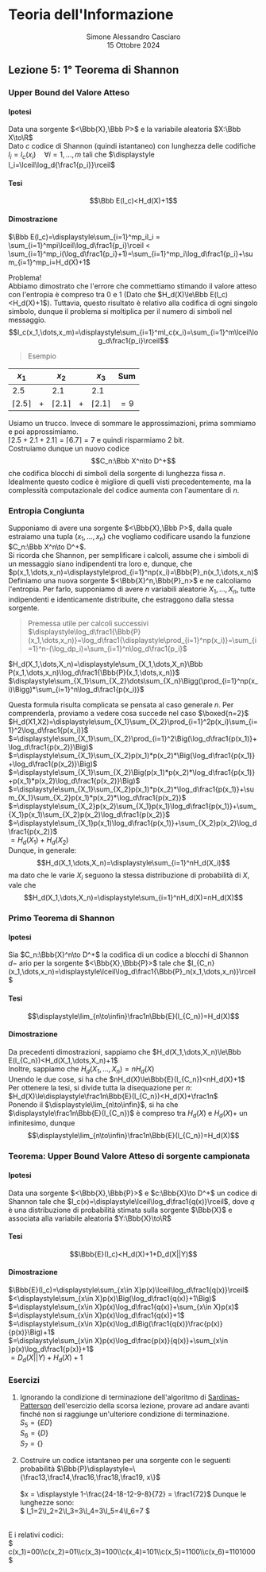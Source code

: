 # Teoria dell'Informazione
<html>
    <div align=center>
    Simone Alessandro Casciaro<br>
    15 Ottobre 2024
    </div>
</html>

## Lezione 5: 1° Teorema di Shannon
### Upper Bound del Valore Atteso
#### Ipotesi
Data una sorgente $<\Bbb{X},\Bbb P>$ e la variabile aleatoria $X:\Bbb X\to\R$ <br>
Dato $c$ codice di Shannon (quindi istantaneo) con lunghezza delle codifiche $l_i=l_c(x_i)\quad\forall i=1,\dots,m$ tali che $\displaystyle l_i=\lceil\log_d{\frac1{p_i}}\rceil$ 
#### Tesi
$$\Bbb E(l_c)<H_d(X)+1$$
#### Dimostrazione
$\Bbb E(l_c)=\displaystyle\sum_{i=1}^mp_il_i = \sum_{i=1}^mpi\lceil\log_d\frac1{p_i}\rceil < \sum_{i=1}^mp_i(\log_d\frac1{p_i}+1)=\sum_{i=1}^mp_i\log_d\frac1{p_i}+\sum_{i=1}^mp_i=H_d(X)+1$

Problema!<br>
Abbiamo dimostrato che l'errore che commettiamo stimando il valore atteso con l'entropia è compreso tra $0$ e $1$ (Dato che $H_d(X)\le\Bbb E(l_c)<H_d(X)+1$). Tuttavia, questo risultato è relativo alla codifica di ogni singolo simbolo, dunque il problema si moltiplica per il numero di simboli nel messaggio.
$$l_c(x_1,\dots,x_m)=\displaystyle\sum_{i=1}^ml_c(x_i)=\sum_{i=1}^m\lceil\log_d\frac1{p_i}\rceil$$
> Esempio<br>

$x_1$ || $x_2$ || $x_3$|Sum
|---|---|---|---|---|---|
$2.5$||$2.1$||$2.1$|
$\lceil2.5\rceil$|+|$\lceil2.1\rceil$|+|$\lceil2.1\rceil$|$=9$

Usiamo un trucco. Invece di sommare le approssimazioni, prima sommiamo e poi approssimiamo.<br>
$\lceil 2.5+2.1+2.1 \rceil = \lceil 6.7 \rceil = 7$ e quindi risparmiamo $2$ bit.<br>
Costruiamo dunque un nuovo codice $$C_n:\Bbb X^n\to D^+$$ che codifica blocchi di simboli della sorgente di lunghezza fissa $n$.<br>
Idealmente questo codice è migliore di quelli visti precedentemente, ma la complessità computazionale del codice aumenta con l'aumentare di $n$.

### Entropia Congiunta
Supponiamo di avere una sorgente $<\Bbb{X},\Bbb P>$, dalla quale estraiamo una tupla $(x_1,\dots,x_n)$ che vogliamo codificare usando la funzione $C_n:\Bbb X^n\to D^+$.<br>
Si ricorda che Shannon, per semplificare i calcoli, assume che i simboli di un messaggio siano indipendenti tra loro e, dunque, che $p(x_1,\dots,x_n)=\displaystyle\prod_{i=1}^np(x_i)=\Bbb{P}_n(x_1,\dots,x_n)$<br>
Definiamo una nuova sorgente $<\Bbb{X}^n,\Bbb{P}_n>$ e ne calcoliamo l'entropia. Per farlo, supponiamo di avere $n$ variabili aleatorie $X_1,\dots,X_n$, tutte indipendenti e identicamente distribuite, che estraggono dalla stessa sorgente.<br>
> Premessa utile per calcoli successivi<br>
$\displaystyle\log_d\frac1{\Bbb{P}(x_1,\dots,x_n)}=\log_d\frac1{\displaystyle\prod_{i=1}^np(x_i)}=\sum_{i=1}^n-(\log_dp_i)=\sum_{i=1}^n\log_d\frac1{p_i}$

$H_d(X_1,\dots,X_n)=\displaystyle\sum_{X_1,\dots,X_n}\Bbb P(x_1,\dots,x_n)\log_d\frac1{\Bbb{P}(x_1,\dots,x_n)}$<br>
$\displaystyle\sum_{X_1}\sum_{X_2}\dots\sum_{X_n}\Bigg(\prod_{i=1}^np(x_i)\Bigg)*\sum_{i=1}^n\log_d\frac1{p(x_i)}$

Questa formula risulta complicata se pensata al caso generale $n$. Per comprenderla, proviamo a vedere cosa succede nel caso $\boxed{n=2}$<br>
$H_d(X1,X2)=\displaystyle\sum_{X_1}\sum_{X_2}\prod_{i=1}^2p(x_i)\sum_{i=1}^2\log_d\frac1{p(x_i)}$<br>
$=\displaystyle\sum_{X_1}\sum_{X_2}\prod_{i=1}^2\Big(\log_d\frac1{p(x_1)}+\log_d\frac1{p(x_2)}\Big)$<br>
$=\displaystyle\sum_{X_1}\sum_{X_2}p(x_1)*p(x_2)*\Big(\log_d\frac1{p(x_1)}+\log_d\frac1{p(x_2)}\Big)$<br>
$=\displaystyle\sum_{X_1}\sum_{X_2}\Big(p(x_1)*p(x_2)*\log_d\frac1{p(x_1)}+p(x_1)*p(x_2)\log_d\frac1{p(x_2)}\Big)$<br>
$=\displaystyle\sum_{X_1}\sum_{X_2}p(x_1)*p(x_2)*\log_d\frac1{p(x_1)}+\sum_{X_1}\sum_{X_2}p(x_1)*p(x_2)*\log_d\frac1{p(x_2)}$<br>
$=\displaystyle\sum_{X_2}p(x_2)\sum_{X_1}p(x_1)\log_d\frac1{p(x_1)}+\sum_{X_1}p(x_1)\sum_{X_2}p(x_2)\log_d\frac1{p(x_2)}$<br>
$=\displaystyle\sum_{X_1}p(x_1)\log_d\frac1{p(x_1)}+\sum_{X_2}p(x_2)\log_d\frac1{p(x_2)}$<br>
$=H_d(X_1)+H_d(X_2)$<br>
Dunque, in generale: $$H_d(X_1,\dots,X_n)=\displaystyle\sum_{i=1}^nH_d(X_i)$$
ma dato che le varie $X_i$ seguono la stessa distribuzione di probabilità di $X$, vale che
$$H_d(X_1,\dots,X_n)=\displaystyle\sum_{i=1}^nH_d(X)=nH_d(X)$$

### Primo Teorema di Shannon
#### Ipotesi
Sia $C_n:\Bbb{X}^n\to D^+$ la codifica di un codice a blocchi di Shannon $d-$ ario per la sorgente $<\Bbb{X},\Bbb{P}>$ tale che $l_{C_n}(x_1,\dots,x_n)=\displaystyle\lceil\log_d\frac1{\Bbb{P}_n(x_1,\dots,x_n)}\rceil$
#### Tesi
$$\displaystyle\lim_{n\to\infin}\frac1n\Bbb{E}(l_{C_n})=H_d(X)$$
#### Dimostrazione
Da precedenti dimostrazioni, sappiamo che $H_d(X_1,\dots,X_n)\le\Bbb E(l_{C_n})<H_d(X_1,\dots,X_n)+1$<br>
Inoltre, sappiamo che $H_d(X_1,\dots,X_n)=nH_d(X)$<br>
Unendo le due cose, si ha che $nH_d(X)\le\Bbb{E}(l_{C_n})<nH_d(X)+1$<br>
Per ottenere la tesi, si divide tutta la disequazione per $n$:<br>
$H_d(X)\le\displaystyle\frac1n\Bbb{E}(l_{C_n})<H_d(X)+\frac1n$<br>
Ponendo il $\displaystyle\lim_{n\to\infin}$, si ha che $\displaystyle\frac1n\Bbb{E}(l_{C_n})$ è compreso tra $H_d(X)$ e $H_d(X)+$ un infinitesimo, dunque $$\displaystyle\lim_{n\to\infin}\frac1n\Bbb{E}(l_{C_n})=H_d(X)$$

### Teorema: Upper Bound Valore Atteso di sorgente campionata
#### Ipotesi
Data una sorgente $<\Bbb{X},\Bbb{P}>$ e $c:\Bbb{X}\to D^+$ un codice di Shannon tale che $l_c(x)=\displaystyle\lceil\log_d\frac1{q(x)}\rceil$, dove $q$ è una distribuzione di probabilità stimata sulla sorgente $\Bbb{X}$ e associata alla variabile aleatoria $Y:\Bbb{X}\to\R$
#### Tesi
$$\Bbb{E}(l_c)<H_d(X)+1+D_d(X||Y)$$
#### Dimostrazione
$\Bbb{E}(l_c)=\displaystyle\sum_{x\in X}p(x)\lceil\log_d\frac1{q(x)}\rceil$ <br>
$<\displaystyle\sum_{x\in X}p(x)\Big(\log_d\frac1{q(x)}+1\Big)$<br>
$=\displaystyle\sum_{x\in X}p(x)\log_d\frac1{q(x)}+\sum_{x\in X}p(x)$<br>
$=\displaystyle\sum_{x\in X}p(x)\log_d\frac1{q(x)}+1$<br>
$=\displaystyle\sum_{x\in X}p(x)\log_d\Big(\frac1{q(x)}\frac{p(x)}{p(x)}\Big)+1$<br>
$=\displaystyle\sum_{x\in X}p(x)\log_d\frac{p(x)}{q(x)}+\sum_{x\in }p(x)\log_d\frac1{p(x)}+1$<br>
$=\displaystyle D_d(X||Y)+H_d(X)+1$

### Esercizi
1. Ignorando la condizione di terminazione dell'algoritmo di [Sardinas-Patterson](https://github.com/Alit54/UniMi---Teoria-dell-Informazione/blob/develop/src/SardinasPatterson.py) dell'esercizio della scorsa lezione, provare ad andare avanti finché non si raggiunge un'ulteriore condizione di terminazione.<br>
$S_5=\{ED\}$<br>
$S_6=\{D\}$<br>
$S_7=\{\}$

2. Costruire un codice istantaneo per una sorgente con le seguenti probabilità $\Bbb{P}\displaystyle=\{\frac13,\frac14,\frac16,\frac18,\frac19, x\}$<br><br>
$x = \displaystyle 1-\frac{24-18-12-9-8}{72} = \frac1{72}$
Dunque le lunghezze sono:<br> 
$
l_1=2\\l_2=2\\l_3=3\\l_4=3\\l_5=4\\l_6=7
$ 
<br>
E i relativi codici:<br>
$
c(x_1)=00\\c(x_2)=01\\c(x_3)=100\\c(x_4)=101\\c(x_5)=1100\\c(x_6)=1101000
$